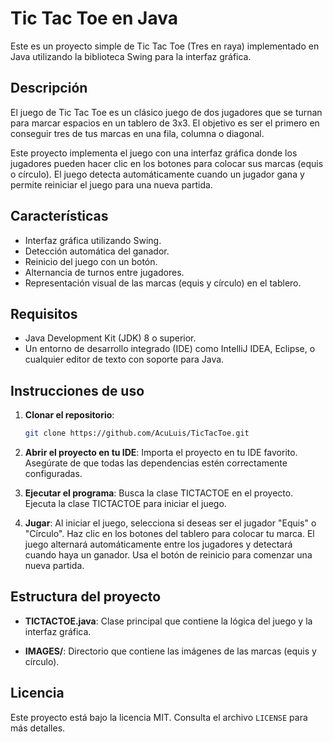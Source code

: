 # Tic Tac Toe en Java

Este es un proyecto simple de Tic Tac Toe (Tres en raya) implementado en Java utilizando la biblioteca Swing para la interfaz gráfica.

## Descripción

El juego de Tic Tac Toe es un clásico juego de dos jugadores que se turnan para marcar espacios en un tablero de 3x3. El objetivo es ser el primero en conseguir tres de tus marcas en una fila, columna o diagonal.

Este proyecto implementa el juego con una interfaz gráfica donde los jugadores pueden hacer clic en los botones para colocar sus marcas (equis o círculo). El juego detecta automáticamente cuando un jugador gana y permite reiniciar el juego para una nueva partida.

## Características

- Interfaz gráfica utilizando Swing.
- Detección automática del ganador.
- Reinicio del juego con un botón.
- Alternancia de turnos entre jugadores.
- Representación visual de las marcas (equis y círculo) en el tablero.

## Requisitos

- Java Development Kit (JDK) 8 o superior.
- Un entorno de desarrollo integrado (IDE) como IntelliJ IDEA, Eclipse, o cualquier editor de texto con soporte para Java.

## Instrucciones de uso

1. **Clonar el repositorio**:
   ```bash
   git clone https://github.com/AcuLuis/TicTacToe.git

2. **Abrir el proyecto en tu IDE**:
Importa el proyecto en tu IDE favorito.
Asegúrate de que todas las dependencias estén correctamente configuradas.

3. **Ejecutar el programa**:
Busca la clase TICTACTOE en el proyecto.
Ejecuta la clase TICTACTOE para iniciar el juego.

4. **Jugar**:
Al iniciar el juego, selecciona si deseas ser el jugador "Equis" o "Círculo".
Haz clic en los botones del tablero para colocar tu marca.
El juego alternará automáticamente entre los jugadores y detectará cuando haya un ganador.
Usa el botón de reinicio para comenzar una nueva partida.

## Estructura del proyecto
- **TICTACTOE.java**: Clase principal que contiene la lógica del juego y la interfaz gráfica.

- **IMAGES/**: Directorio que contiene las imágenes de las marcas (equis y círculo).

## Licencia
Este proyecto está bajo la licencia MIT. Consulta el archivo `LICENSE` para más detalles.